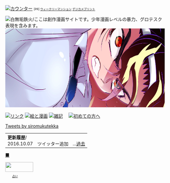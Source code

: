 <!DOCTYPE HTML PUBLIC "-//W3C//DTD HTML 4.01 Transitional//EN">
<html>
<head>
<meta http-equiv="Content-Type" content="text/html; charset=Shift_JIS">
<meta http-equiv="Content-Style-Type" content="text/css">
<meta http-equiv="Content-Script-Type" content="text/javascript">
<title>白無垢鉄火</title>
<link rel="shortcut icon" href="http://tekka.siromuku.com/menu/favicon.ico">
<link rel= "stylesheet" type="text/css" href="indecs.css">
</head>
<body>
<div>
<!-- shinobi ct2 -->
<script type="text/javascript" src="http://ct2.ifdef.jp/sc/1222780"></script>
<noscript>
<a href="http://ct2.ifdef.jp/gg/1222780" target="_blank">
<img src="http://ct2.ifdef.jp/ll/1222780" width="132" height="22" alt="カウンター" /></a>
<span id="NINCT1SPAN1222780" style="font-size:9px">[PR] <a href="http://weekly.rentalurl.net" target="_blank">ウィークリーマンション</a> <a href="http://digipri.rentalurl.net" target="_blank">デジカメプリント</a></span></noscript>
<!-- /shinobi ct2 -->
<p>
<img src="index_title.gif" width="800" height="140" alt="白無垢鉄火/ここは創作漫画サイトです。少年漫画レベルの暴力、グロテスク表現を含みます。" title=""><br />
<img src="top170703.jpg" width="800" height="250" alt="" title="">
</p>
<p>
<a href="link.html"><img src="menu/ma_link.gif" border="0" onMouseOver="this.src='menu/m_link.gif'" onMouseOut="this.src='menu/ma_link.gif'" width="34" height="130" alt="リンク" title=""></a>
<a href="e.html"><img src="menu/mak_manga.gif" border="0" onMouseOver="this.src='menu/ma_manga.gif'" onMouseOut="this.src='menu/mak_manga.gif'" width="38" height="130" alt="絵と漫画" title=""></a>
<a href="http://siromuku.blogspot.com/"><img src="menu/ma_zakki.gif" border="0" onMouseOver="this.src='menu/m_zakki.gif'" onMouseOut="this.src='menu/ma_zakki.gif'" width="37" height="130" alt="雑記" title=""></a>
　<a href="about.html"><img src="menu/ma_hatu.gif" border="0" onMouseOver="this.src='menu/m_hatu.gif'" onMouseOut="this.src='menu/ma_hatu.gif'" width="26" height="130" alt="初めての方へ" title=""></a>

</p>

<a class="twitter-timeline" data-width="600" data-height="1000" data-theme="light" data-link-color="#999999" href="https://twitter.com/siromukutekka">Tweets by siromukutekka</a> <script async src="//platform.twitter.com/widgets.js" charset="utf-8"></script>
<table class="rireki">
<tr><td class="rireki">
<span style="font-weight: bold;">更新履歴</span>/<br>2016.10.07　ツイッター追加　...<a href="rireki.html">過去</a>
</td></tr></table>

<p><a href="e/log_2/m_index03.html">■</a></p>

<!--shinobi1-->
<script type="text/javascript" src="http://x5.toumoku.com/ufo/074402200"></script>
<noscript><a href="http://x5.toumoku.com/bin/gg?074402200" target="_blank">
<img src="http://x5.toumoku.com/bin/ll?074402200" width="88" height="31"></a><br>
<span style="font-size:9px"><img style="margin:0;vertical-align:text-bottom;" src="http://img.shinobi.jp/tadaima/fj.gif" width="19" height="11"> <a href="http://fortune.rentalurl.net" target="_blank">占い</a></span></noscript>
<!--shinobi2-->
</div>

</body>
</html>
